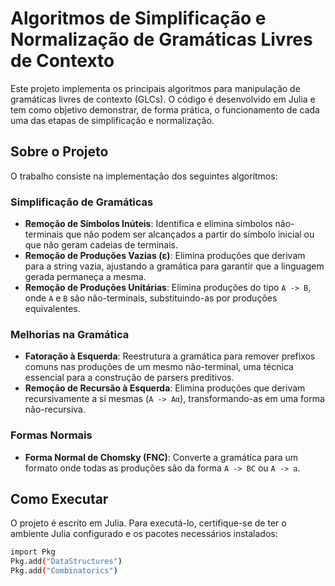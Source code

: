 # Algoritmos de Simplificação e Normalização de Gramáticas Livres de Contexto

Este projeto implementa os principais algoritmos para manipulação de gramáticas livres de contexto (GLCs). O código é desenvolvido em Julia e tem como objetivo demonstrar, de forma prática, o funcionamento de cada uma das etapas de simplificação e normalização.

## Sobre o Projeto

O trabalho consiste na implementação dos seguintes algoritmos:

### Simplificação de Gramáticas
- **Remoção de Símbolos Inúteis**: Identifica e elimina símbolos não-terminais que não podem ser alcançados a partir do símbolo inicial ou que não geram cadeias de terminais.
- **Remoção de Produções Vazias (ε)**: Elimina produções que derivam para a string vazia, ajustando a gramática para garantir que a linguagem gerada permaneça a mesma.
- **Remoção de Produções Unitárias**: Elimina produções do tipo `A -> B`, onde `A` e `B` são não-terminais, substituindo-as por produções equivalentes.

### Melhorias na Gramática
- **Fatoração à Esquerda**: Reestrutura a gramática para remover prefixos comuns nas produções de um mesmo não-terminal, uma técnica essencial para a construção de parsers preditivos.
- **Remoção de Recursão à Esquerda**: Elimina produções que derivam recursivamente a si mesmas (`A -> Aα`), transformando-as em uma forma não-recursiva.

### Formas Normais
- **Forma Normal de Chomsky (FNC)**: Converte a gramática para um formato onde todas as produções são da forma `A -> BC` ou `A -> a`.

## Como Executar

O projeto é escrito em Julia. Para executá-lo, certifique-se de ter o ambiente Julia configurado e os pacotes necessários instalados:

```bash
import Pkg
Pkg.add("DataStructures")
Pkg.add("Combinatorics")
